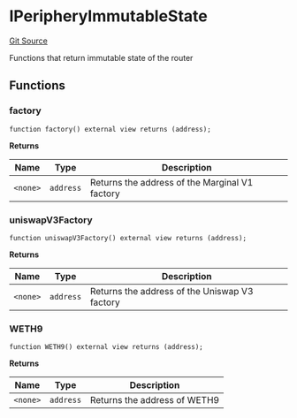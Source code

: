 # IPeripheryImmutableState
[Git Source](https://github.com/MarginalProtocol/v1-periphery/blob/6ce65434509972d6f67aeab3e318f9db63a09fe0/contracts/interfaces/IPeripheryImmutableState.sol)

Functions that return immutable state of the router


## Functions
### factory


```solidity
function factory() external view returns (address);
```
**Returns**

|Name|Type|Description|
|----|----|-----------|
|`<none>`|`address`|Returns the address of the Marginal V1 factory|


### uniswapV3Factory


```solidity
function uniswapV3Factory() external view returns (address);
```
**Returns**

|Name|Type|Description|
|----|----|-----------|
|`<none>`|`address`|Returns the address of the Uniswap V3 factory|


### WETH9


```solidity
function WETH9() external view returns (address);
```
**Returns**

|Name|Type|Description|
|----|----|-----------|
|`<none>`|`address`|Returns the address of WETH9|


